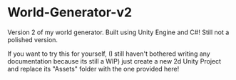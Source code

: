 # World-Generator-v2
Version 2 of my world generator. Built using Unity Engine and C#! Still not a polished version.

If you want to try this for yourself, (I still haven't bothered writing any documentation because its still a WIP) just create a new 2d Unity Project and replace its "Assets" folder with the one provided here!
